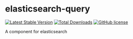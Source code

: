 # elasticsearch-query

[![Latest Stable Version](https://poser.pugx.org/huangdijia/elasticsearch-query/version.png)](https://packagist.org/packages/huangdijia/elasticsearch-query)
[![Total Downloads](https://poser.pugx.org/huangdijia/elasticsearch-query/d/total.png)](https://packagist.org/packages/huangdijia/elasticsearch-query)
[![GitHub license](https://img.shields.io/github/license/huangdijia/elasticsearch-query)](https://github.com/huangdijia/elasticsearch-query)

A component for elasticsearch
